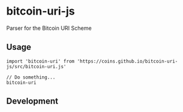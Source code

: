 # bitcoin-uri-js
Parser for the Bitcoin URI Scheme

## Usage 

```
import 'bitcoin-uri' from 'https://coins.github.io/bitcoin-uri-js/src/bitcoin-uri.js'

// Do something...
bitcoin-uri
```

## Development 
